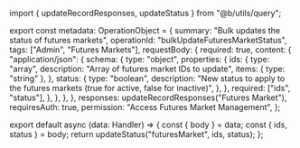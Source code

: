 import { updateRecordResponses, updateStatus } from "@b/utils/query";

export const metadata: OperationObject = {
  summary: "Bulk updates the status of futures markets",
  operationId: "bulkUpdateFuturesMarketStatus",
  tags: ["Admin", "Futures Markets"],
  requestBody: {
    required: true,
    content: {
      "application/json": {
        schema: {
          type: "object",
          properties: {
            ids: {
              type: "array",
              description: "Array of futures market IDs to update",
              items: { type: "string" },
            },
            status: {
              type: "boolean",
              description:
                "New status to apply to the futures markets (true for active, false for inactive)",
            },
          },
          required: ["ids", "status"],
        },
      },
    },
  },
  responses: updateRecordResponses("Futures Market"),
  requiresAuth: true,
  permission: "Access Futures Market Management",
};

export default async (data: Handler) => {
  const { body } = data;
  const { ids, status } = body;
  return updateStatus("futuresMarket", ids, status);
};
